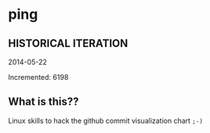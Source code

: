# ping

## HISTORICAL ITERATION
2014-05-22

Incremented: 6198

## What is this?? 
Linux skills to hack the github commit visualization chart `;-)`
